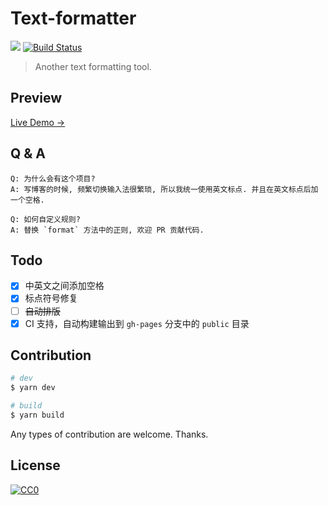 # Text-formatter

[![](https://data.jsdelivr.com/v1/package/gh/ifyour/text-formatter/badge)](https://www.jsdelivr.com/package/gh/ifyour/text-formatter) [![Build Status](https://travis-ci.org/ifyour/text-formatter.svg?branch=master)](https://travis-ci.org/ifyour/text-formatter)

> Another text formatting tool.

## Preview

[Live Demo →](https://text-formatter.herokuapp.com/)

## Q & A

```text
Q: 为什么会有这个项目?
A: 写博客的时候, 频繁切换输入法很繁琐, 所以我统一使用英文标点. 并且在英文标点后加一个空格.

Q: 如何自定义规则?
A: 替换 `format` 方法中的正则, 欢迎 PR 贡献代码.
```

## Todo

* [x] 中英文之间添加空格
* [x] 标点符号修复
* [ ] ~~自动排版~~
* [x] CI 支持，自动构建输出到 `gh-pages` 分支中的 `public` 目录

## Contribution

```bash
# dev
$ yarn dev

# build
$ yarn build
```

Any types of contribution are welcome. Thanks.

## License

[![CC0](https://i.creativecommons.org/p/zero/1.0/88x31.png)](https://creativecommons.org/publicdomain/zero/1.0/)

